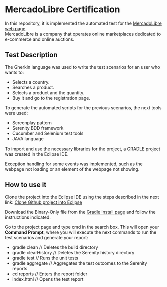 # MercadoLibre Certification

In this repository, it is implemented the automated test for the [MercadoLibre web page](https://www.mercadolibre.com/).<br>
MercadoLibre is a company that operates online marketplaces dedicated to e-commerce and online auctions.

## Test Description

The Gherkin language was used to write the test scenarios for an user who wants to:
* Selects a country.
* Searches a product.
* Selects a product and the quantity.
* Buy it and go to the registration page.

To generate the automated scripts for the previous scenarios, the next tools were used:
- Screenplay pattern
- Serenity BDD framework 
- Cucumber and Selenium test tools 
- JAVA language

To import and use the necessary libraries for the project, a GRADLE project was created in the Eclipse IDE.

Exception handling for some events was implemented, such as the webpage not loading or an element of the webpage not showing.

## How to use it

Clone the project into the Eclipse IDE using the steps described in the next link: [Clone Github project into Eclipse](https://github.com/collab-uniba/socialcde4eclipse/wiki/How-to-import-a-GitHub-project-into-Eclipse)

Download the Binary-Only file from the [Gradle install page](https://gradle.org/install/#manually) and follow the instructions indicated.

Go to the project page and type cmd in the search box. This will open your **Command Prompt**, where you will execute the next commands to run the test scenarios and generate your report:
* gradle clean // Deletes the build directory
* gradle clearHistory // Deletes the Serenity history directory
* gradle test // Runs the unit tests
* gradle aggregate // Aggregates the test outcomes to the Serenity reports
* cd reports // Enters the report folder
* index.html // Opens the test report
